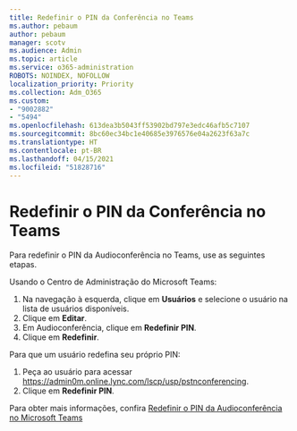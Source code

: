 ```yaml
---
title: Redefinir o PIN da Conferência no Teams
ms.author: pebaum
author: pebaum
manager: scotv
ms.audience: Admin
ms.topic: article
ms.service: o365-administration
ROBOTS: NOINDEX, NOFOLLOW
localization_priority: Priority
ms.collection: Adm_O365
ms.custom:
- "9002882"
- "5494"
ms.openlocfilehash: 613dea3b5043ff53902bd797e3edc46afb5c7107
ms.sourcegitcommit: 8bc60ec34bc1e40685e3976576e04a2623f63a7c
ms.translationtype: HT
ms.contentlocale: pt-BR
ms.lasthandoff: 04/15/2021
ms.locfileid: "51828716"
---
```

# <a name="reset-conferencing-pin-in-teams"></a>Redefinir o PIN da Conferência no Teams

Para redefinir o PIN da Audioconferência no Teams, use as seguintes etapas.  

Usando o Centro de Administração do Microsoft Teams:

1. Na navegação à esquerda, clique em **Usuários** e selecione o usuário na lista de usuários disponíveis.
2. Clique em **Editar**.
3. Em Audioconferência, clique em **Redefinir PIN**.
4. Clique em **Redefinir**.

Para que um usuário redefina seu próprio PIN:
1. Peça ao usuário para acessar https://admin0m.online.lync.com/lscp/usp/pstnconferencing.
2. Clique em **Redefinir PIN**.

Para obter mais informações, confira [Redefinir o PIN da Audioconferência no Microsoft Teams](https://docs.microsoft.com/microsoftteams/reset-the-audio-conferencing-pin-in-teams)
